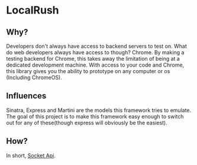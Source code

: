 LocalRush
==========

Why?
----
Developers don't always have access to backend servers to test on. What do web developers always have access to though? Chrome. By making a testing backend for Chrome, this takes away the limitation of being at a dedicated development machine. With access to your code and Chrome, this library gives you the ability to prototype on any computer or os (Including ChromeOS).

Influences
----------
Sinatra, Express and Martini are the models this framework tries to emulate. The goal of this project is to make this framework easy enough to switch out for any of these(though express will obviously be the easiest).

How?
----
In short, [Socket Api](http://developer.chrome.com/apps/socket.html).
